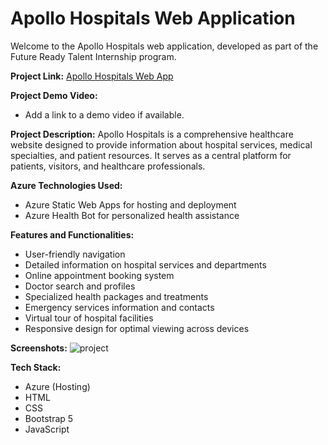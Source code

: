 # Apollo Hospitals Web Application

Welcome to the Apollo Hospitals web application, developed as part of the Future Ready Talent Internship program.

**Project Link:** [Apollo Hospitals Web App](https://wonderful-sky-0d17cc010.5.azurestaticapps.net/)

**Project Demo Video:**  
- Add a link to a demo video if available.

**Project Description:**
Apollo Hospitals is a comprehensive healthcare website designed to provide information about hospital services, medical specialties, and patient resources. It serves as a central platform for patients, visitors, and healthcare professionals.

**Azure Technologies Used:**
- Azure Static Web Apps for hosting and deployment
- Azure Health Bot for personalized health assistance

**Features and Functionalities:**
- User-friendly navigation
- Detailed information on hospital services and departments
- Online appointment booking system
- Doctor search and profiles
- Specialized health packages and treatments
- Emergency services information and contacts
- Virtual tour of hospital facilities
- Responsive design for optimal viewing across devices

**Screenshots:**
![project](https://github.com/GollaDhanushkumar/Future-ready-talent/assets/163522936/dd989910-5147-4554-a16f-8b8f404bc745)


**Tech Stack:**
- Azure (Hosting)
- HTML
- CSS
- Bootstrap 5
- JavaScript 

